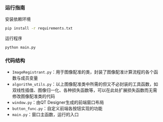 ### 运行指南

安装依赖环境

```bash
pip install -r requirements.txt
```

运行程序

```
python main.py
```



### 代码结构

- `ImageRegistrant.py`：用于图像配准的类，封装了图像配准计算流程的各个函数与成员变量
- `algorithm_utils.py`：以上图像配准类中所需的但又不必封装的工具函数，如双线性插值、图像归一化、各种损失函数等，可以在此处扩展损失函数而无需修改图像配准类的代码
- `window.py`：由QT Designer生成的前端窗口布局
- `button_func.py`：自定义前端各按钮实现的功能
- `main.py`：窗口主函数，运行的入口
